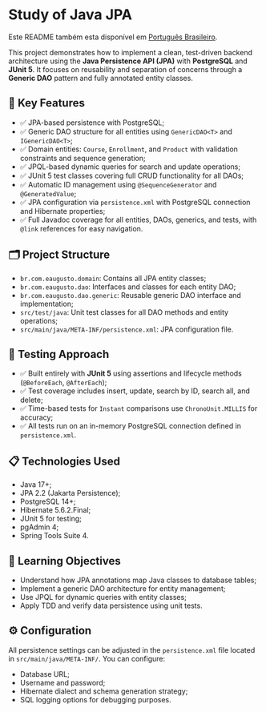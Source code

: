 <h1>Study of Java JPA</h1>
<p>
  Este README também esta disponível em <a href="./README_PT-BR.md">Português Brasileiro</a>.
</p>
<p>
  This project demonstrates how to implement a clean, test-driven backend architecture using the
  <strong>Java Persistence API (JPA)</strong> with <strong>PostgreSQL</strong> and <strong>JUnit 5</strong>.
  It focuses on reusability and separation of concerns through a <strong>Generic DAO</strong> pattern and fully annotated entity classes.
</p>
<h2>🚀 Key Features</h2>
<ul>
  <li>✅ JPA-based persistence with PostgreSQL;</li>
  <li>✅ Generic DAO structure for all entities using <code>GenericDAO&lt;T&gt;</code> and <code>IGenericDAO&lt;T&gt;</code>;</li>
  <li>✅ Domain entities: <code>Course</code>, <code>Enrollment</code>, and <code>Product</code> with validation constraints and sequence generation;</li>
  <li>✅ JPQL-based dynamic queries for search and update operations;</li>
  <li>✅ JUnit 5 test classes covering full CRUD functionality for all DAOs;</li>
  <li>✅ Automatic ID management using <code>@SequenceGenerator</code> and <code>@GeneratedValue</code>;</li>
  <li>✅ JPA configuration via <code>persistence.xml</code> with PostgreSQL connection and Hibernate properties;</li>
  <li>✅ Full Javadoc coverage for all entities, DAOs, generics, and tests, with <code>@link</code> references for easy navigation.</li>
</ul>
<h2>🗂️ Project Structure</h2>
<ul>
  <li><code>br.com.eaugusto.domain</code>: Contains all JPA entity classes;</li>
  <li><code>br.com.eaugusto.dao</code>: Interfaces and classes for each entity DAO;</li>
  <li><code>br.com.eaugusto.dao.generic</code>: Reusable generic DAO interface and implementation;</li>
  <li><code>src/test/java</code>: Unit test classes for all DAO methods and entity operations;</li>
  <li><code>src/main/java/META-INF/persistence.xml</code>: JPA configuration file.</li>
</ul>
<h2>🧪 Testing Approach</h2>
<ul>
  <li>✅ Built entirely with <strong>JUnit 5</strong> using assertions and lifecycle methods (<code>@BeforeEach</code>, <code>@AfterEach</code>);</li>
  <li>✅ Test coverage includes insert, update, search by ID, search all, and delete;</li>
  <li>✅ Time-based tests for <code>Instant</code> comparisons use <code>ChronoUnit.MILLIS</code> for accuracy;</li>
  <li>✅ All tests run on an in-memory PostgreSQL connection defined in <code>persistence.xml</code>.</li>
</ul>
<h2>📋 Technologies Used</h2>
<ul>
  <li>Java 17+;</li>
  <li>JPA 2.2 (Jakarta Persistence);</li>
  <li>PostgreSQL 14+;</li>
  <li>Hibernate 5.6.2.Final;</li>
  <li>JUnit 5 for testing;</li>
  <li>pgAdmin 4;</li>
  <li>Spring Tools Suite 4.</li>
</ul>
<h2>📑 Learning Objectives</h2>
<ul>
  <li>Understand how JPA annotations map Java classes to database tables;</li>
  <li>Implement a generic DAO architecture for entity management;</li>
  <li>Use JPQL for dynamic queries with entity classes;</li>
  <li>Apply TDD and verify data persistence using unit tests.</li>
</ul>
<h2>⚙️ Configuration</h2>
<p>
  All persistence settings can be adjusted in the <code>persistence.xml</code> file located in
  <code>src/main/java/META-INF/</code>. You can configure:
</p>
<ul>
  <li>Database URL;</li>
  <li>Username and password;</li>
  <li>Hibernate dialect and schema generation strategy;</li>
  <li>SQL logging options for debugging purposes.</li>
</ul>
